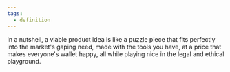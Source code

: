 ```yaml
---
tags:
  - definition
---
```


In a nutshell, a viable product idea is like a puzzle piece that fits perfectly into the market's gaping need, made with the tools you have, at a price that makes everyone's wallet happy, all while playing nice in the legal and ethical playground.